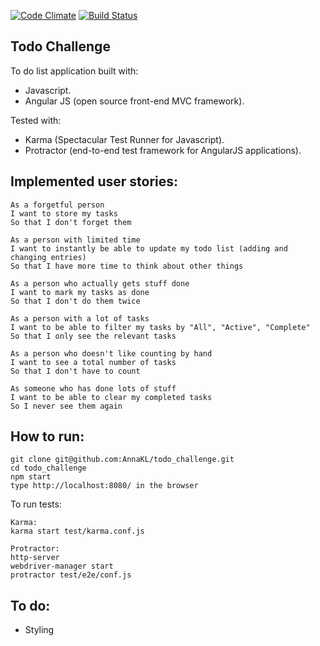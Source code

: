 [![Code Climate](https://codeclimate.com/repos/55b3900d6956800b440156f4/badges/192f567a0a2be5a44346/gpa.svg)](https://codeclimate.com/repos/55b3900d6956800b440156f4/feed)   [![Build Status](https://travis-ci.org/AnnaKL/todo_challenge.svg)](https://travis-ci.org/AnnaKL/todo_challenge)


## Todo Challenge

To do list application built with:
* Javascript.
* Angular JS (open source front-end MVC framework).

Tested with:
* Karma (Spectacular Test Runner for Javascript).
* Protractor (end-to-end test framework for AngularJS applications).

## Implemented user stories:

```
As a forgetful person
I want to store my tasks
So that I don't forget them

As a person with limited time
I want to instantly be able to update my todo list (adding and changing entries)
So that I have more time to think about other things

As a person who actually gets stuff done
I want to mark my tasks as done
So that I don't do them twice

As a person with a lot of tasks
I want to be able to filter my tasks by "All", "Active", "Complete"
So that I only see the relevant tasks

As a person who doesn't like counting by hand
I want to see a total number of tasks
So that I don't have to count

As someone who has done lots of stuff
I want to be able to clear my completed tasks
So I never see them again
```


## How to run:

```
git clone git@github.com:AnnaKL/todo_challenge.git
cd todo_challenge
npm start
type http://localhost:8080/ in the browser
```
To run tests:
```
Karma:
karma start test/karma.conf.js

Protractor:
http-server
webdriver-manager start
protractor test/e2e/conf.js
```

## To do:

* Styling
